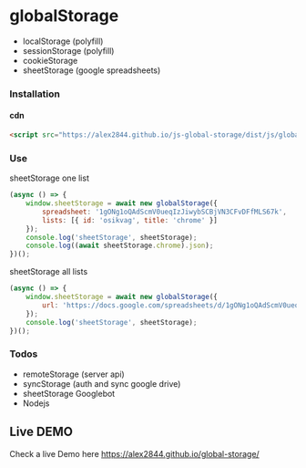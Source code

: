 # globalStorage

  - localStorage (polyfill)
  - sessionStorage (polyfill)
  - cookieStorage
  - sheetStorage (google spreadsheets)

### Installation

#### cdn
```html
<script src="https://alex2844.github.io/js-global-storage/dist/js/globalStorage.js"></script>
```

### Use

sheetStorage one list
```javascript
(async () => {
    window.sheetStorage = await new globalStorage({
        spreadsheet: '1gONg1oQAdScmV0ueqIzJiwybSCBjVN3CFvDFfMLS67k',
        lists: [{ id: 'osikvag', title: 'chrome' }]
    });
    console.log('sheetStorage', sheetStorage);
    console.log((await sheetStorage.chrome).json);
})();
```

sheetStorage all lists
```javascript
(async () => {
    window.sheetStorage = await new globalStorage({
        url: 'https://docs.google.com/spreadsheets/d/1gONg1oQAdScmV0ueqIzJiwybSCBjVN3CFvDFfMLS67k/edit'
    });
    console.log('sheetStorage', sheetStorage);
})();
```

### Todos

 - remoteStorage (server api)
 - syncStorage (auth and sync google drive)
 - sheetStorage Googlebot
 - Nodejs

## Live DEMO

Check a live Demo here https://alex2844.github.io/global-storage/
